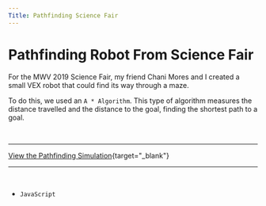 ```yaml
---
Title: Pathfinding Science Fair
---
```


# Pathfinding Robot From Science Fair

For the MWV 2019 Science Fair, my friend Chani Mores and I created a small VEX robot that could find its way through a maze. 

To do this, we used an `A * Algorithm`. 
This type of algorithm measures the distance travelled and the distance to the goal, finding the shortest path to a goal. 

<br>

---

[View the Pathfinding Simulation](https://kmek.github.io/ScienceFair-Maze/ "Pathfinding Simulation"){target="_blank"}

---

<br>

* `JavaScript`